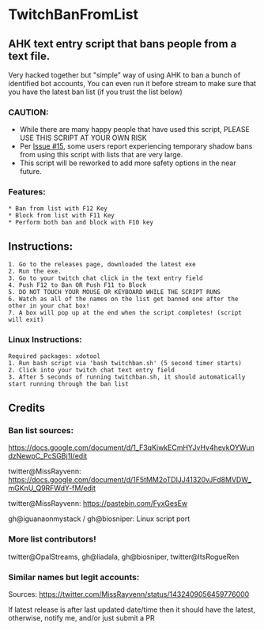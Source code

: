 # TwitchBanFromList
## AHK text entry script that bans people from a text file.

Very hacked together but "simple" way of using AHK to ban a bunch of identified bot accounts, 
You can even run it before stream to make sure that you have the latest ban list (if you trust the list below)

### CAUTION:
- While there are many happy people that have used this script, PLEASE USE THIS SCRIPT AT YOUR OWN RISK
- Per [Issue #15](https://github.com/therealnagia/twitchbanfromlist/issues/15), some users report experiencing temporary shadow bans from using this script with lists that are very large. 
- This script will be reworked to add more safety options in the near future. 

### Features:
	* Ban from list with F12 Key
	* Block from list with F11 Key
	* Perform both ban and block with F10 key

## Instructions:
	1. Go to the releases page, downloaded the latest exe
	2. Run the exe.
	3. Go to your twitch chat click in the text entry field
	4. Push F12 to Ban OR Push F11 to Block 
	5. DO NOT TOUCH YOUR MOUSE OR KEYBOARD WHILE THE SCRIPT RUNS 
	6. Watch as all of the names on the list get banned one after the other in your chat box!
	7. A box will pop up at the end when the script completes! (script will exit)
	
### Linux Instructions:
	Required packages: xdotool
	1. Run bash script via 'bash twitchban.sh' (5 second timer starts)
	2. Click into your twitch chat text entry field
	3. After 5 seconds of running twitchban.sh, it should automatically start running through the ban list
	

##	Credits
###	Ban list sources: 
https://docs.google.com/document/d/1_F3qKiwkECmHYJvHv4hevkOYWundzNewpC_PcSGBj1I/edit

twitter@MissRayvenn: https://docs.google.com/document/d/1F5tMM2oTDlJJ41320vJFd8MVDW_mGKnU_Q9RFWdY-fM/edit 

twitter@MissRayvenn: https://pastebin.com/FyxGesEw 

gh@iguanaonmystack / gh@biosniper: Linux script port 

### More list contributors!
twitter@OpalStreams, gh@liadala, gh@biosniper, twitter@ItsRogueRen


### Similar names but legit accounts:
Sources: https://twitter.com/MissRayvenn/status/1432409056459776000

If latest release is after last updated date/time then it should have the latest, otherwise, notify me, and/or just submit a PR

